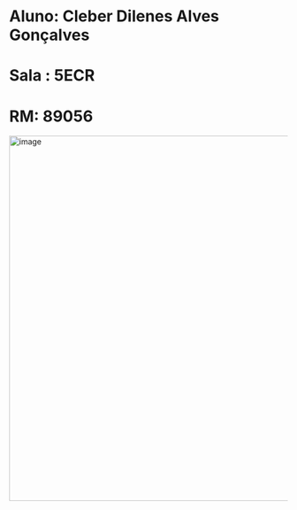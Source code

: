 # Aluno: Cleber Dilenes Alves Gonçalves
# Sala : 5ECR
# RM: 89056

<img width="871" height="660" alt="image" src="https://github.com/user-attachments/assets/7e8dd1be-7c15-4d87-8385-2995f7809b6c" />

